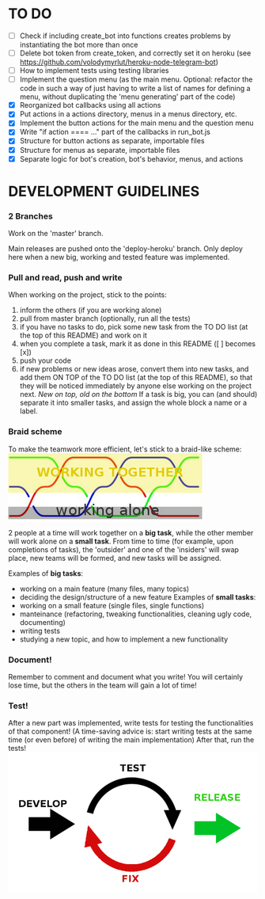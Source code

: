 # TO DO
- [ ] Check if including create_bot into functions creates problems by instantiating the bot more than once
- [ ] Delete bot token from create_token, and correctly set it on heroku (see https://github.com/volodymyrlut/heroku-node-telegram-bot)
- [ ] How to implement tests using testing libraries
- [ ] Implement the question menu (as the main menu. Optional: refactor the code in such a way of just having to write a list of names for defining a menu, without duplicating the 'menu generating' part of the code)
- [x] Reorganized bot callbacks using all actions
- [x] Put actions in a actions directory, menus in a menus directory, etc.
- [x] Implement the button actions for the main menu and the question menu
- [x] Write "if action ==== ..." part of the callbacks in run_bot.js
- [x] Structure for button actions as separate, importable files
- [x] Structure for menus as separate, importable files
- [x] Separate logic for bot's creation, bot's behavior, menus, and actions
# DEVELOPMENT GUIDELINES
### 2 Branches
Work on the 'master' branch.

Main releases are pushed onto the 'deploy-heroku' branch. Only deploy here when a new big, working and tested feature was implemented.

### Pull and read, push and write
When working on the project, stick to the points:
1. inform the others (if you are working alone)
2. pull from master branch (optionally, run all the tests)
3. if you have no tasks to do, pick some new task from the TO DO list (at the top of this README) and work on it
4. when you complete a task, mark it as done in this README ([ ] becomes [x])
5. push your code
6. if new problems or new ideas arose, convert them into new tasks, and add them ON TOP of the TO DO list (at the top of this README), so that they will be noticed immediately by anyone else working on the project next. *New on top, old on the bottom*
If a task is big, you can (and should) separate it into smaller tasks, and assign the whole block a name or a label.

### Braid scheme
To make the teamwork more efficient, let's stick to a braid-like scheme:
![Braid scheme](/images/braid.jpg)

2 people at a time will work together on a **big task**, while the other member will work alone on a **small task**. From time to time (for example, upon completions of tasks), the 'outsider' and one of the 'insiders' will swap place, new teams will be formed, and new tasks will be assigned.

Examples of **big tasks**:
* working on a main feature (many files, many topics)
* deciding the design/structure of a new feature
Examples of **small tasks**:
* working on a small feature (single files, single functions)
* manteinance (refactoring, tweaking functionalities, cleaning ugly code, documenting)
* writing tests
* studying a new topic, and how to implement a new functionality

### Document!
Remember to comment and document what you write! You will certainly lose time, but the others in the team will gain a lot of time!

### Test!
After a new part was implemented, write tests for testing the functionalities of that component! (A time-saving advice is: start writing tests at the same time (or even before) of writing the main implementation)
After that, run the tests!
![Testing cycle](/images/testing.png)
